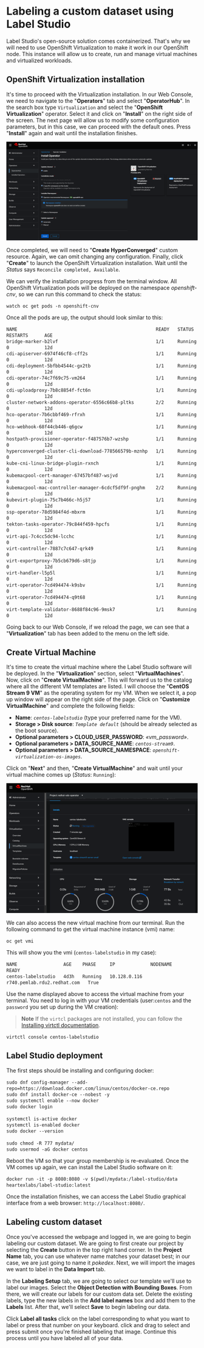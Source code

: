 # Labeling a custom dataset using Label Studio
Label Studio's open-source solution comes containerized. That's why we will need to use OpenShift Virtualization to make it work in our OpenShift node. This instance will allow us to create, run and manage virtual machines and virtualized workloads.

## OpenShift Virtualization installation
It's time to proceed with the Virtualization installation. In our Web Console, we need to navigate to the "**Operators**" tab and select "**OperatorHub**". In the search box type `Virtualization` and select the "**OpenShift Virtualization**" operator. Select it and click on "**Install**" on the right side of the screen. The next page will allow us to modify some configuration parameters, but in this case, we can proceed with the default ones. Press "**Install**" again and wait until the installation finishes. 

![Virtualization configuration](/docs/images/labeling_virt.png)

Once completed, we will need to "**Create HyperConverged**" custom resource. Again, we can omit changing any configuration. Finally, click "**Create**" to launch the OpenShift Virtualization installation. Wait until the *Status* says `Reconcile completed, Available`.

We can verify the installation progress from the terminal window. All OpenShift Virtualization pods will be deployed on the namespace *openshift-cnv*, so we can run this command to check the status:
```
watch oc get pods -n openshift-cnv
```

Once all the pods are up, the output should look similar to this:
```
NAME                                                   READY   STATUS    RESTARTS      AGE
bridge-marker-b2lvf                                    1/1     Running   0             12d
cdi-apiserver-6974f46cf8-cff2s                         1/1     Running   0             12d
cdi-deployment-5bfbb4544c-gx2tb                        1/1     Running   0             12d
cdi-operator-74c7f69c75-vm264                          1/1     Running   0             12d
cdi-uploadproxy-7b8c8854f-fct6n                        1/1     Running   0             12d
cluster-network-addons-operator-6556c66b8-pltks        2/2     Running   0             12d
hco-operator-7b6cbbf469-rfrxh                          1/1     Running   0             12d
hco-webhook-68f44cb446-q6gcw                           1/1     Running   0             12d
hostpath-provisioner-operator-f487576b7-wzshp          1/1     Running   0             12d
hyperconverged-cluster-cli-download-778566579b-mznhp   1/1     Running   0             12d
kube-cni-linux-bridge-plugin-rxnch                     1/1     Running   0             12d
kubemacpool-cert-manager-67457bf487-wsjvd              1/1     Running   0             12d
kubemacpool-mac-controller-manager-6cdcf5df9f-pnghm    2/2     Running   0             12d
kubevirt-plugin-75c7b466c-h5j57                        1/1     Running   0             12d
ssp-operator-78d5984f4d-mbxrm                          1/1     Running   0             12d
tekton-tasks-operator-79c844f459-hpcfs                 1/1     Running   0             12d
virt-api-7c4cc5dc94-lcchc                              1/1     Running   0             12d
virt-controller-7887c7c647-qrk49                       1/1     Running   0             12d
virt-exportproxy-7b5cb679d6-s8tjp                      1/1     Running   0             12d
virt-handler-l5p5l                                     1/1     Running   0             12d
virt-operator-7cd494474-k9sbv                          1/1     Running   0             12d
virt-operator-7cd494474-q9t68                          1/1     Running   0             12d
virt-template-validator-8688f84c96-9msk7               1/1     Running   0             12d
```

Going back to our Web Console, if we reload the page, we can see that a "**Virtualization**" tab has been added to the menu on the left side. 

## Create Virtual Machine
It's time to create the virtual machine where the Label Studio software will be deployed. In the "**Virtualization**" section, select "**VirtualMachines**". Now, click on "**Create VirtualMachine**". This will forward us to the catalog where all the different VM templates are listed. I will choose the "**CentOS Stream 9 VM**" as the operating system for my VM. When we select it, a pop up window will appear on the right side of the page. Click on "**Customize VirtualMachine**" and complete the following fields:
- **Name**: *`centos-labelstudio`* (type your preferred name for the VM).
- **Storage > Disk source**: *`Template default`* (should be already selected as the boot source).
- **Optional parameters > CLOUD_USER_PASSWORD**: *«vm_password»*.
- **Optional parameters > DATA_SOURCE_NAME**: *`centos-stream9`*.
- **Optional parameters > DATA_SOURCE_NAMESPACE**: *`openshift-virtualization-os-images`*.

Click on "**Next**" and then, "**Create VirtualMachine**" and wait until your virtual machine comes up (*Status*: `Running`):

![Virtual Machine](/docs/images/labeling_centos.png)

We can also access the new virtual machine from our terminal. Run the following command to get the virtual machine instance (vmi) name: 
```
oc get vmi
```

This will show you the vmi (`centos-labelstudio` in my case):
```
NAME                 AGE    PHASE     IP             NODENAME                      READY
centos-labelstudio   4d3h   Running   10.128.0.116   r740.pemlab.rdu2.redhat.com   True
```

Use the name displayed above to access the virtual machine from your terminal. You need to log in with your VM credentials (user:`centos` and the `password` you set up during the VM creation):
> **Note**
> If the `virtcl` packages are not installed, you can follow the [Installing virtctl documentation](https://docs.openshift.com/container-platform/4.13/virt/virt-using-the-cli-tools.html#installing-virtctl_virt-using-the-cli-tools). 

```
virtctl console centos-labelstudio
```

## Label Studio deployment
The first steps should be installing and configuring docker:
```
sudo dnf config-manager --add-repo=https://download.docker.com/linux/centos/docker-ce.repo
sudo dnf install docker-ce --nobest -y
sudo systemctl enable --now docker
sudo docker login

systemctl is-active docker
systemctl is-enabled docker
sudo docker --version

sudo chmod -R 777 mydata/
sudo usermod -aG docker centos
```

Reboot the VM so that your group membership is re-evaluated. Once the VM comes up again, we can install the Label Studio software on it:
```
docker run -it -p 8080:8080 -v $(pwd)/mydata:/label-studio/data heartexlabs/label-studio:latest
```

Once the installation finishes, we can access the Label Studio graphical interface from a web browser: `http://localhost:8080/`.

## Labeling custom dataset
Once you've accessed the webpage and logged in, we are going to begin labeling our custom dataset. We are going to first create our project by selecting the **Create** button in the top right hand corner. In the **Project Name** tab, you can use whatever name matches your dataset best; in our case, we are just going to name it *pokedex*. Next, we will import the images we want to label in the **Data Import** tab. 

In the **Labeling Setup** tab, we are going to select our template we'll use to label our images. Select the **Object Detection with Bounding Boxes**. From there, we will create our labels for our custom data set. Delete the existing labels, type the new labels in the **Add label names** box and add them to the **Labels** list. After that, we'll select **Save** to begin labeling our data. 

Click **Label all tasks**
click on the label corresponding to what you want to label or press that number on your keyboard. click and drag to select and press submit once you're finished labeling that image. Continue this process until you have labeled all of your data. 
